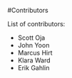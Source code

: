 #Contributors

List of contributors:

* Scott Oja
* John Yoon
* Marcus Hirt
* Klara Ward
* Erik Gahlin